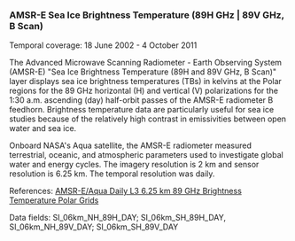 ### AMSR-E Sea Ice Brightness Temperature (89H GHz | 89V GHz, B Scan)
Temporal coverage: 18 June 2002 - 4 October 2011

The Advanced Microwave Scanning Radiometer - Earth Observing System (AMSR-E) "Sea Ice Brightness Temperature (89H and 89V GHz, B Scan)" layer displays sea ice  brightness temperatures (TBs) in kelvins at the Polar regions for the 89 GHz horizontal (H) and vertical (V) polarizations for the 1:30 a.m. ascending (day) half-orbit passes of the AMSR-E radiometer B feedhorn. Brightness temperature data are particularly useful for sea ice studies because of the relatively high contrast in emissivities between open water and sea ice.

Onboard NASA's Aqua satellite, the AMSR-E radiometer measured terrestrial, oceanic, and atmospheric parameters used to investigate global water and energy cycles. The imagery resolution is 2 km and sensor resolution is 6.25 km. The temporal resolution was daily.

References: [AMSR-E/Aqua Daily L3 6.25 km 89 GHz Brightness Temperature Polar Grids](http://nsidc.org/data/ae_l2a)

Data fields: SI_06km_NH_89H_DAY; SI_06km_SH_89H_DAY, SI_06km_NH_89V_DAY; SI_06km_SH_89V_DAY
